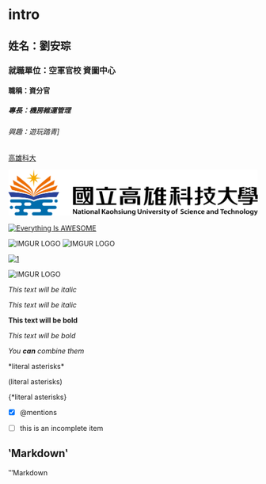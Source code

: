 # intro
## 姓名：劉安琮
### 就職單位：空軍官校 資圖中心
#### 職稱：資分官
##### 專長：機房維運管理
###### 興趣：遊玩踏青]
[高雄科大](https://www.nkust.edu.tw/)


![NKUST](高雄科大.png "高雄科大")


[![Everything Is AWESOME](https://img.youtube.com/vi/StTqXEQ2l-Y/0.jpg)](https://www.youtube.com/watch?v=StTqXEQ2l-Y "Everything Is AWESOME")

<img src="https://img.youtube.com/vi/StTqXEQ2l-Y/0.jpg" alt="IMGUR LOGO" width="250"/>


<img src="https://img.youtube.com/vi/StTqXEQ2l-Y/0.jpg" alt="IMGUR LOGO" width="250"/>

[![1](https://img.youtube.com/vi/3d6SJn6Fm6w/0.jpg)](https://www.youtube.com/watch?v=3d6SJn6Fm6w"1")

<img src="https://img.youtube.com/vi/3d6SJn6Fm6w/0.jpg" alt="IMGUR LOGO" width="250"/>

*This text will be italic*

_This text will be italic_

**This text will be bold**

_This text will be bold_

*You **can** combine them*

\*literal asterisks\*

\(literal asterisks\)

\{*literal asterisks\}

- [x] @mentions

- [ ] this is an incomplete item

## ‵Markdown‵

‵‵‵Markdown
